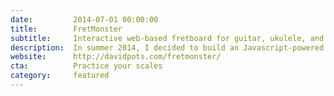 ```yaml
---
date:         2014-07-01 00:00:00
title:        FretMonster
subtitle:     Interactive web-based fretboard for guitar, ukulele, and bass
description:  In summer 2014, I decided to build an Javascript-powered interactive fretboard as an instructional aid for playing guitar, ukulele, or bass. This tool lets users view intervals, tones, triads, and scales in a quick and accessible manner -- easily useable on devices of any size. This project continued my deep-dive into learning Javascript, as well as extending my experience using SVG elements in truly responsive layouts.
website:      http://davidpots.com/fretmonster/
cta:          Practice your scales
category:     featured
---
```

